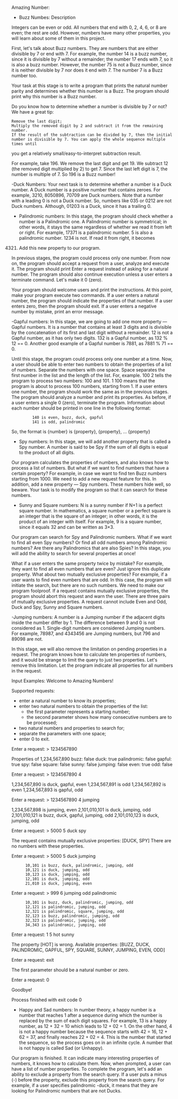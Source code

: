 Amazing Number:

- Buzz Numbes:
Description

Integers can be even or odd. All numbers that end with 0, 2, 4, 6, or 8 are even; the rest are odd. However, numbers have many other properties,
you will learn about some of them in this project.

First, let's talk about Buzz numbers. They are numbers that are either divisible by 7 or end with 7. For example, the number 14 is a buzz number, 
since it is divisible by 7 without a remainder; the number 17 ends with 7, so it is also a buzz number. However, the number 75 is not a Buzz number, 
since it is neither divisible by 7 nor does it end with 7. The number 7 is a Buzz number too.

Your task at this stage is to write a program that prints the natural number parity and determines whether this number is a Buzz. The program should 
print why this number is a Buzz number.

Do you know how to determine whether a number is divisible by 7 or not? We have a great tip:

    Remove the last digit;
    Multiply the removed digit by 2 and subtract it from the remaining number.
    If the result of the subtraction can be divided by 7, then the initial number is divisible by 7. You can apply the whole sequence multiple times until 
you get a relatively small/easy-to-interpret subtraction result.

For example, take 196. We remove the last digit and get 19. We subtract 12 (the removed digit multiplied by 2) to get 7. Since the last left digit is 7, the 
number is multiple of 7. So 196 is a Buzz number!


-Duck Numbers:
Your next task is to determine whether a number is a Duck number. A Duck number is a positive number that contains zeroes. For example, 3210, 8050896, 70709 
are Duck numbers. Note that a number with a leading 0 is not a Duck number. So, numbers like 035 or 0212 are not Duck numbers. Although, 01203 is a Duck, since 
it has a trailing 0.

- Palindromic numbers:
In this stage, the program should check whether a number is a Palindromic one. A Palindromic number is symmetrical; in other words, it stays the same regardless 
of whether we read it from left or right. For example, 17371 is a palindromic number. 5 is also a palindromic number. 1234 is not. If read it from right, it becomes 
4321. Add this new property to our program.

In previous stages, the program could process only one number. From now on, the program should accept a request from a user, analyze and execute it. The program should 
print Enter a request instead of asking for a natural number. The program should also continue execution unless a user enters a terminate command. Let's make it 0 (zero).

Your program should welcome users and print the instructions. At this point, make your program execute two commands. If a user enters a natural number, the program should 
indicate the properties of that number. If a user enters zero, then the program should exit. If a user enters a negative number by mistake, print an error message.

-Gapful numbers:
In this stage, we are going to add one more property — Gapful numbers. It is a number that contains at least 3 digits and is divisible by the concatenation of its first and 
last digit without a remainder. 12 is not a Gapful number, as it has only two digits. 132 is a Gapful number, as 132 % 12 == 0. Another good example of a Gapful number is 7881,
 as 7881 % 71 == 0.

Until this stage, the program could process only one number at a time. Now, a user should be able to enter two numbers to obtain the properties of a list of numbers. Separate 
the numbers with one space. Space separates the first number in the list and the length of the list. For, example. 100 2 tells the program to process two numbers: 100 and 101.
 1 100 means that the program is about to process 100 numbers, starting from 1. If a user enters one number, the program should work the same as in the previous stages. The 
program should analyze a number and print its properties. As before, if a user enters a single 0 (zero), terminate the program. Information about each number should be printed 
in one line in the following format:

             140 is even, buzz, duck, gapful
             141 is odd, palindromic

So, the format is {number} is {property}, {property}, ... {property}

- Spy numbers:
In this stage, we will add another property that is called a Spy number. A number is said to be Spy if the sum of all digits is equal to the product of all digits.

Our program calculates the properties of numbers, and also knows how to process a list of numbers. But what if we want to find numbers that have a certain property? For example,
 in case we want to find ten Buzz numbers starting from 1000. We need to add a new request feature for this. In addition, add a new property — Spy numbers. These numbers hide well,
 so beware. Your task is to modify the program so that it can search for these numbers.

- Sunny and Square numbers:
N is a sunny number if N+1 is a perfect square number. In mathematics, a square number or a perfect square is an integer that is the square of an integer; in other words, it is the
 product of an integer with itself. For example, 9 is a square number, since it equals 32 and can be written as 3×3.

Our program can search for Spy and Palindromic numbers. What if we want to find all even Spy numbers? Or find all odd numbers among Palindromic numbers? Are there any Palindromics 
that are also Spies? In this stage, you will add the ability to search for several properties at once!

What if a user enters the same property twice by mistake? For example, they want to find all even numbers that are even? Just ignore this duplicate property. What about two mutually 
exclusive properties? For example, if a user wants to find even numbers that are odd. In this case, the program will initiate the search, but there are no such numbers. We need to 
make our program foolproof. If a request contains mutually exclusive properties, the program should abort this request and warn the user. There are three pairs of mutually exclusive 
properties. A request cannot include Even and Odd, Duck and Spy, Sunny and Square numbers.



-Jumping numbers:
A number is a Jumping number if the adjacent digits inside the number differ by 1. The difference between 9 and 0 is not considered as 1. Single-digit numbers are considered Jumping 
numbers. For example, 78987, and 4343456 are Jumping numbers, but 796 and 89098 are not.

In this stage, we will also remove the limitation on pending properties in a request. The program knows how to calculate ten properties of numbers, and it would be strange to limit 
the query to just two properties. Let's remove this limitation. Let the program indicate all properties for all numbers in the request.


Input Examples:
Welcome to Amazing Numbers!

Supported requests:
- enter a natural number to know its properties;
- enter two natural numbers to obtain the properties of the list:
  * the first parameter represents a starting number;
  * the second parameter shows how many consecutive numbers are to be processed;
- two natural numbers and properties to search for;
- separate the parameters with one space;
- enter 0 to exit.

Enter a request: > 1234567890

Properties of 1,234,567,890
        buzz: false
        duck: true
 palindromic: false
      gapful: true
         spy: false
      square: false
       sunny: false
     jumping: false
        even: true
         odd: false

Enter a request: > 1234567890 4

   1,234,567,890 is duck, gapful, even
   1,234,567,891 is odd
   1,234,567,892 is even
   1,234,567,893 is gapful, odd

Enter a request: > 1234567890 4 jumping

   1,234,567,898 is jumping, even
   2,101,010,101 is duck, jumping, odd
   2,101,010,121 is buzz, duck, gapful, jumping, odd
   2,101,010,123 is duck, jumping, odd

Enter a request: > 5000 5 duck spy

The request contains mutually exclusive properties: [DUCK, SPY]
There are no numbers with these properties.

Enter a request: > 5000 5 duck jumping

          10,101 is buzz, duck, palindromic, jumping, odd
          10,121 is duck, jumping, odd
          10,123 is duck, jumping, odd
          12,101 is duck, jumping, odd
          21,010 is duck, jumping, even

Enter a request: > 999 6 jumping odd palindromic

          10,101 is buzz, duck, palindromic, jumping, odd
          12,121 is palindromic, jumping, odd
          12,321 is palindromic, square, jumping, odd
          32,123 is buzz, palindromic, jumping, odd
          32,323 is palindromic, jumping, odd
          34,343 is palindromic, jumping, odd

Enter a request: 1 5 hot sunny

The property [HOT] is wrong.
Available properties: [BUZZ, DUCK, PALINDROMIC, GAPFUL, SPY, SQUARE, SUNNY, JUMPING, EVEN, ODD]

Enter a request: exit

The first parameter should be a natural number or zero.

Enter a request: 0

Goodbye!

Process finished with exit code 0


- Happy and Sad numbers:
In number theory, a happy number is a number that reaches 1 after a sequence during which the number is replaced by the sum of each digit squares. For example, 13 is a happy number, 
as 12 + 32 = 10 which leads to 12 + 02 = 1. On the other hand, 4 is not a happy number because the sequence starts with 42 = 16, 12 + 62 = 37, and finally reaches 22 + 02 = 4. This 
is the number that started the sequence, so the process goes on in an infinite cycle. A number that is not happy is called Sad (or Unhappy).

Our program is finished. It can indicate many interesting properties of numbers, it knows how to calculate them. Now, when prompted, a user can have a list of number properties. To 
complete the program, let's add an ability to exclude a property from the search query. If a user puts a minus (-) before the property, exclude this property from the search query. 
For example, if a user specifies palindromic -duck, it means that they are looking for Palindromic numbers that are not Ducks.
